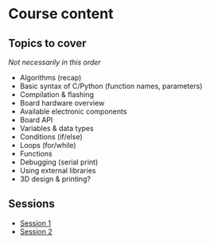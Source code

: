 # Course content

## Topics to cover

*Not necessarily in this order*

- Algorithms (recap)
- Basic syntax of C/Python (function names, parameters)
- Compilation & flashing
- Board hardware overview
- Available electronic components
- Board API
- Variables & data types
- Conditions (if/else)
- Loops (for/while)
- Functions
- Debugging (serial print)
- Using external libraries
- 3D design & printing?

## Sessions

- [Session 1](sessions/s1.md)
- [Session 2](sessions/s2.md)